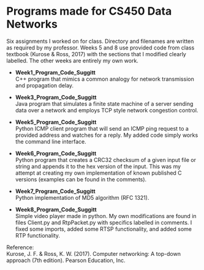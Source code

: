 # Programs made for CS450 Data Networks
Six assignments I worked on for class. Directory and filenames are written as required by my professor. Weeks 5 and 8 use provided code from class textbook (Kurose & Ross, 2017) with the sections that I modified clearly labelled. The other weeks are entirely my own work.

* **Week1_Program_Code_Suggitt**  
C++ program that mimics a common analogy for network transmission and propagation delay.

* **Week3_Program_Code_Suggitt**  
Java program that simulates a finite state machine of a server sending data over a network and employs TCP style network congestion control.

* **Week5_Program_Code_Suggitt**  
Python ICMP client program that will send an ICMP ping request to a provided address and watches for a reply. My added code simply works the command line interface.

* **Week6_Program_Code_Suggitt**  
Python program that creates a CRC32 checksum of a given input file or string and appends it to the hex version of the input. This was my attempt at creating my own implementation of known published C versions (examples can be found in the comments).

* **Week7_Program_Code_Suggitt**  
Python implementation of MD5 algorithm (RFC 1321).

* **Week8_Program_Code_Suggitt**  
Simple video player made in python. My own modifications are found in files Client.py and RtpPacket.py with specifics labelled in comments. I fixed some imports, added some RTSP functionality, and added some RTP functionality.

Reference:  
Kurose, J. F. & Ross, K. W. (2017). Computer networking: A top-down approach (7th edition). Pearson Education, Inc.
